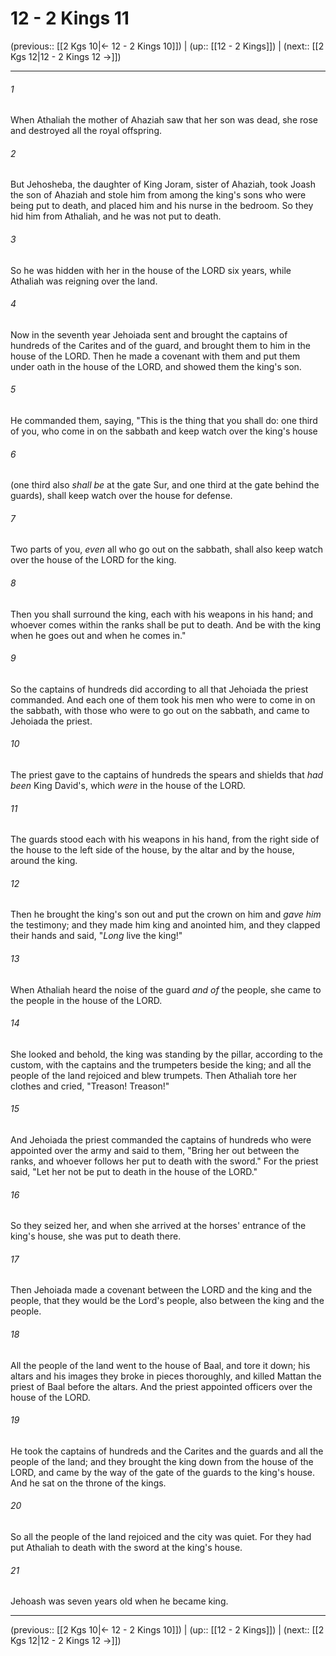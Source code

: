 # 12 - 2 Kings 11

(previous:: [[2 Kgs 10|← 12 - 2 Kings 10]]) | (up:: [[12 - 2 Kings]]) | (next:: [[2 Kgs 12|12 - 2 Kings 12 →]])

***


###### 1 
When Athaliah the mother of Ahaziah saw that her son was dead, she rose and destroyed all the royal offspring. 

###### 2 
But Jehosheba, the daughter of King Joram, sister of Ahaziah, took Joash the son of Ahaziah and stole him from among the king's sons who were being put to death, and placed him and his nurse in the bedroom. So they hid him from Athaliah, and he was not put to death. 

###### 3 
So he was hidden with her in the house of the LORD six years, while Athaliah was reigning over the land. 

###### 4 
Now in the seventh year Jehoiada sent and brought the captains of hundreds of the Carites and of the guard, and brought them to him in the house of the LORD. Then he made a covenant with them and put them under oath in the house of the LORD, and showed them the king's son. 

###### 5 
He commanded them, saying, "This is the thing that you shall do: one third of you, who come in on the sabbath and keep watch over the king's house 

###### 6 
(one third also _shall be_ at the gate Sur, and one third at the gate behind the guards), shall keep watch over the house for defense. 

###### 7 
Two parts of you, _even_ all who go out on the sabbath, shall also keep watch over the house of the LORD for the king. 

###### 8 
Then you shall surround the king, each with his weapons in his hand; and whoever comes within the ranks shall be put to death. And be with the king when he goes out and when he comes in." 

###### 9 
So the captains of hundreds did according to all that Jehoiada the priest commanded. And each one of them took his men who were to come in on the sabbath, with those who were to go out on the sabbath, and came to Jehoiada the priest. 

###### 10 
The priest gave to the captains of hundreds the spears and shields that _had been_ King David's, which _were_ in the house of the LORD. 

###### 11 
The guards stood each with his weapons in his hand, from the right side of the house to the left side of the house, by the altar and by the house, around the king. 

###### 12 
Then he brought the king's son out and put the crown on him and _gave him_ the testimony; and they made him king and anointed him, and they clapped their hands and said, "_Long_ live the king!" 

###### 13 
When Athaliah heard the noise of the guard _and of_ the people, she came to the people in the house of the LORD. 

###### 14 
She looked and behold, the king was standing by the pillar, according to the custom, with the captains and the trumpeters beside the king; and all the people of the land rejoiced and blew trumpets. Then Athaliah tore her clothes and cried, "Treason! Treason!" 

###### 15 
And Jehoiada the priest commanded the captains of hundreds who were appointed over the army and said to them, "Bring her out between the ranks, and whoever follows her put to death with the sword." For the priest said, "Let her not be put to death in the house of the LORD." 

###### 16 
So they seized her, and when she arrived at the horses' entrance of the king's house, she was put to death there. 

###### 17 
Then Jehoiada made a covenant between the LORD and the king and the people, that they would be the Lord's people, also between the king and the people. 

###### 18 
All the people of the land went to the house of Baal, and tore it down; his altars and his images they broke in pieces thoroughly, and killed Mattan the priest of Baal before the altars. And the priest appointed officers over the house of the LORD. 

###### 19 
He took the captains of hundreds and the Carites and the guards and all the people of the land; and they brought the king down from the house of the LORD, and came by the way of the gate of the guards to the king's house. And he sat on the throne of the kings. 

###### 20 
So all the people of the land rejoiced and the city was quiet. For they had put Athaliah to death with the sword at the king's house. 

###### 21 
Jehoash was seven years old when he became king.

***

(previous:: [[2 Kgs 10|← 12 - 2 Kings 10]]) | (up:: [[12 - 2 Kings]]) | (next:: [[2 Kgs 12|12 - 2 Kings 12 →]])
